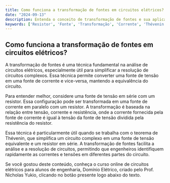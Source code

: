```yaml
---
title: Como funciona a transformação de fontes em circuitos elétricos?
date: "2024-09-13"
description: Entenda o conceito de transformação de fontes e sua aplicação na análise de circuitos elétricos.
keywords: ['Resistor', 'Fonte', 'Transformação', 'Corrente', 'Thévenin', 'Tensão', 'Exercício']
---
```


## Como funciona a transformação de fontes em circuitos elétricos?

A transformação de fontes é uma técnica fundamental na análise de circuitos elétricos, especialmente útil para simplificar a resolução de circuitos complexos. Essa técnica permite converter uma fonte de tensão em uma fonte de corrente e vice-versa, mantendo a equivalência do circuito.

Para entender melhor, considere uma fonte de tensão em série com um resistor. Essa configuração pode ser transformada em uma fonte de corrente em paralelo com um resistor. A transformação é baseada na relação entre tensão, corrente e resistência, onde a corrente fornecida pela fonte de corrente é igual à tensão da fonte de tensão dividida pela resistência do resistor.

Essa técnica é particularmente útil quando se trabalha com o teorema de Thévenin, que simplifica um circuito complexo em uma fonte de tensão equivalente e um resistor em série. A transformação de fontes facilita a análise e a resolução de circuitos, permitindo que engenheiros identifiquem rapidamente as correntes e tensões em diferentes partes do circuito.

Se você gostou deste conteúdo, conheça o curso online de circuitos elétricos para alunos de engenharia, Domínio Elétrico, criado pelo Prof. Nicholas Yukio, clicando no botão presente logo abaixo do texto.